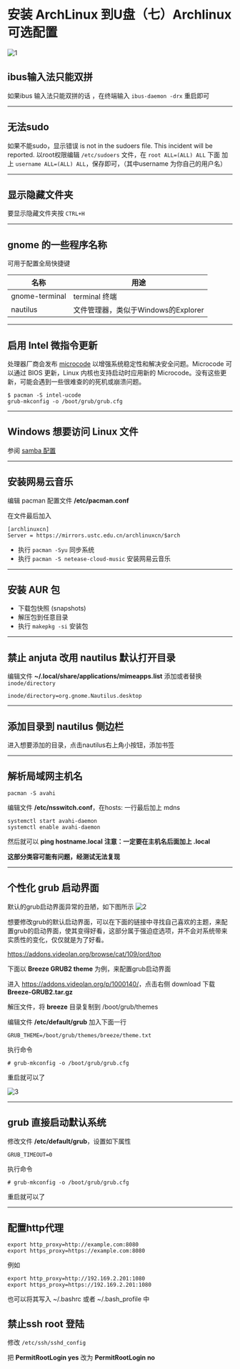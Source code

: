 # 安装 ArchLinux 到U盘（七）Archlinux 可选配置

[annotation]: <id> (5c3a4435-dec5-4a15-b30c-3dea4ae35e40)
[annotation]: <create_time> (2018-01-15 23:06:00)
[annotation]: <category> (计算机技术)
[annotation]: <tags> (操作系统|Linux)
[annotation]: <status> (public)
[annotation]: <topic> (安装 ArchLinux 到U盘)
[annotation]: <index> (7)
[annotation]: <comments> (true)


![1](images/install_archlinux_to_usb_7_1.png)

## ibus输入法只能双拼
如果ibus 输入法只能双拼的话 ，在终端输入 `ibus-daemon -drx` 重启即可

---

## 无法sudo
如果不能sudo，显示错误 is not in the sudoers file.  This incident will be reported.
以root权限编辑 `/etc/sudoers` 文件，在 `root ALL=(ALL) ALL` 下面 加上 `username ALL=(ALL) ALL`，保存即可，（其中username 为你自己的用户名）

---

## 显示隐藏文件夹
要显示隐藏文件夹按 `CTRL+H`

---

## gnome 的一些程序名称

可用于配置全局快捷键

名称|用途
-|-
gnome-terminal | terminal 终端
nautilus | 文件管理器，类似于Windows的Explorer

---

## 启用 Intel 微指令更新

处理器厂商会发布 [microcode](https://en.wikipedia.org/wiki/Microcode "wikipedia:Microcode") 以增强系统稳定性和解决安全问题。Microcode 可以通过 BIOS 更新，Linux 内核也支持启动时应用新的 Microcode。没有这些更新，可能会遇到一些很难查的的死机或崩溃问题。

```shell
$ pacman -S intel-ucode
grub-mkconfig -o /boot/grub/grub.cfg
```

---

## Windows 想要访问 Linux 文件

参阅 [samba 配置](./57368d24-03c1-4738-aaac-09d14bcf5314)

---

## 安装网易云音乐

编辑 pacman 配置文件 **/etc/pacman.conf**

在文件最后加入

```
[archlinuxcn]
Server = https://mirrors.ustc.edu.cn/archlinuxcn/$arch
```
- 执行 `pacman -Syu` 同步系统
- 执行 `pacman -S netease-cloud-music` 安装网易云音乐

---

## 安装 AUR 包

- 下载包快照 (snapshots)
- 解压包到任意目录
- 执行 `makepkg -si`  安装包

---

## 禁止 anjuta 改用 nautilus 默认打开目录

编辑文件 **~/.local/share/applications/mimeapps.list**
添加或者替换 ` inode/directory`
```
inode/directory=org.gnome.Nautilus.desktop
```

---

## 添加目录到 nautilus 侧边栏
进入想要添加的目录，点击nautilus右上角小按钮，添加书签

---

## 解析局域网主机名

```
pacman -S avahi
```

编辑文件 **/etc/nsswitch.conf**，在hosts: 一行最后加上 mdns

```
systemctl start avahi-daemon
systemctl enable avahi-daemon
```

然后就可以 **ping hostname.local**
**注意：一定要在主机名后面加上 .local**

**这部分类容可能有问题，经测试无法复现**

---

## 个性化 grub 启动界面
默认的grub启动界面异常的丑陋，如下图所示
![2](images/install_archlinux_to_usb_7_2.png)

想要修改grub的默认启动界面，可以在下面的链接中寻找自己喜欢的主题，来配置grub的启动界面，使其变得好看，这部分属于强迫症选项，并不会对系统带来实质性的变化，仅仅就是为了好看。

<https://addons.videolan.org/browse/cat/109/ord/top>

下面以 **Breeze GRUB2 theme** 为例，来配置grub启动界面

进入 <https://addons.videolan.org/p/1000140/>，点击右侧 download 下载 **Breeze-GRUB2.tar.gz**

解压文件，将 **breeze** 目录复制到 /boot/grub/themes

编辑文件 **/etc/default/grub** 加入下面一行
```
GRUB_THEME=/boot/grub/themes/breeze/theme.txt
```

执行命令 
```shell
# grub-mkconfig -o /boot/grub/grub.cfg
```
重启就可以了

![3](images/install_archlinux_to_usb_7_3.png)

----

## grub 直接启动默认系统
修改文件 **/etc/default/grub**，设置如下属性
```
GRUB_TIMEOUT=0
```

执行命令 
```shell
# grub-mkconfig -o /boot/grub/grub.cfg
```
重启就可以了

----

## 配置http代理

```shell
export http_proxy=http://example.com:8080
export https_proxy=https://example.com:8080
```

例如 
```shell
export http_proxy=http://192.169.2.201:1080
export https_proxy=https://192.169.2.201:1080
```

也可以将其写入 ~/.bashrc 或者 ~/.bash_profile 中

## 禁止ssh root 登陆

修改 `/etc/ssh/sshd_config`

把 **PermitRootLogin yes** 改为 **PermitRootLogin no**
